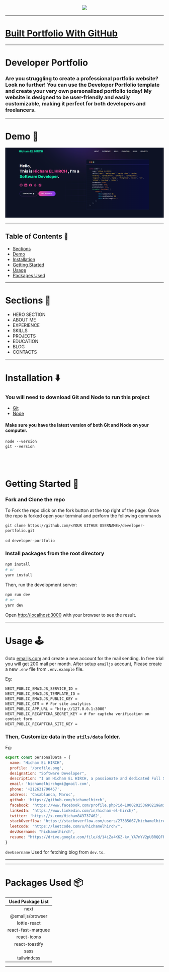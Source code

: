 <p align="center" width="100%">
    <img height="100" src="https://github.com/hichamelhirch/developer-portfolio/assets/77630868/c0064908-cd5f-4751-a77c-eba90a62b55c">
</p>

---
# [Built Portfolio With GitHub ](https://github.com/hichamelhirch/developer-portfolio)

---

# Developer Portfolio

### Are you struggling to create a professional portfolio website? Look no further! You can use the Developer Portfolio template and create your very own personalized portfolio today! My website is designed to be user-friendly and easily customizable, making it perfect for both developers and freelancers.

---

# Demo :movie_camera:

![](./public/image/screen.png)


---

## Table of Contents :scroll:

- [Sections](#sections-bookmark)
- [Demo](#demo-movie_camera)
- [Installation](#installation-arrow_down)
- [Getting Started](#getting-started-dart)
- [Usage](#usage-joystick)
- [Packages Used](#packages-used-package)

---

# Sections :bookmark:

- HERO SECTION
- ABOUT ME
- EXPERIENCE
- SKILLS
- PROJECTS
- EDUCATION
- BLOG
- CONTACTS

---

# Installation :arrow_down:

### You will need to download Git and Node to run this project

- [Git](https://git-scm.com/downloads)
- [Node](https://nodejs.org/en/download/)

#### Make sure you have the latest version of both Git and Node on your computer.

```
node --version
git --version
```

## <br />

# Getting Started :dart:

### Fork and Clone the repo

To Fork the repo click on the fork button at the top right of the page. Once the repo is forked open your terminal and perform the following commands

```
git clone https://github.com/<YOUR GITHUB USERNAME>/developer-portfolio.git

cd developer-portfolio
```

### Install packages from the root directory

```bash
npm install
# or
yarn install
```

Then, run the development server:

```bash
npm run dev
# or
yarn dev
```

Open [http://localhost:3000](http://localhost:3000) with your browser to see the result.

---

# Usage :joystick:

Goto [emailjs.com](https://www.emailjs.com/) and create a new account for the mail sending. In free trial you will get 200 mail per month. After setup `emailjs` account, Please create a new `.env` file from `.env.example` file.

Eg:

```env
NEXT_PUBLIC_EMAILJS_SERVICE_ID =
NEXT_PUBLIC_EMAILJS_TEMPLATE_ID =
NEXT_PUBLIC_EMAILJS_PUBLIC_KEY =
NEXT_PUBLIC_GTM = # For site analytics
NEXT_PUBLIC_APP_URL = "http://127.0.0.1:3000"
NEXT_PUBLIC_RECAPTCHA_SECRET_KEY = # For captcha verification on contact form
NEXT_PUBLIC_RECAPTCHA_SITE_KEY =
```

### Then, Customize data in the `utils/data` [folder](https://github.com/hichamelhirch/developer-portfolio/tree/main/utils/data).

Eg:

```javascript
export const personalData = {
  name: "Hicham EL HIRCH",
  profile: '/profile.png',
  designation: "Software Developer",
  description: "I am Hicham EL HIRCH, a passionate and dedicated Full Stack Developer specializing in Java-based technologies. I excel in both front-end development using Angular and React, and back-end services with Spring Boot. I’m always eager to explore new technologies, continuously improving my skills and solving complex challenges. Open to any opportunities that align with my experience and drive for innovation.",
  email: 'hichamelhirchgmi@gmail.com',
  phone: '+212631790457',
  address: 'Casablanca, Maroc',
  github: 'https://github.com/hichamelhirch',
  facebook: 'https://www.facebook.com/profile.php?id=100020253690219&mibextid=ZbWKwL',
  linkedIn: 'https://www.linkedin.com/in/hicham-el-hirch/',
  twitter: 'https://x.com/Hicham843737462',
  stackOverflow: 'https://stackoverflow.com/users/27385067/hichamelhirch',
  leetcode: "https://leetcode.com/u/hichamelhirch/",
  devUsername: "hichamelhirch",
  resume: "https://drive.google.com/file/d/14iZa4KKZ-kv_YA7nYV2pUBRQQFbRE5na/view?usp=sharingg"
}

```

`devUsername` Used for fetching blog from `dev.to`.

---

---

# Packages Used :package:

| Used Package List  |
| :----------------: |
|        next        |
|  @emailjs/browser  |
|    lottie-react    |
| react-fast-marquee |
|    react-icons     |
|   react-toastify   |
|        sass        |
|    tailwindcss     |

---
